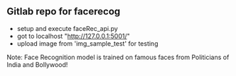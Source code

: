 ## Gitlab repo for facerecog

- setup and execute faceRec_api.py
- got to localhost "http://127.0.0.1:5001/"
- upload image from 'img_sample_test' for testing


Note: Face Recognition model is trained on famous faces from Politicians of India and Bollywood!
